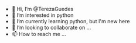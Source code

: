 - 👋 Hi, I’m @TerezaGuedes
- 👀 I’m interested in python 
- 🌱 I’m currently learning python, but I'm new here
- 💞️ I’m looking to collaborate on ...
- 📫 How to reach me ...

<!---
TerezaGuedes/TerezaGuedes is a ✨ special ✨ repository because its `README.md` (this file) appears on your GitHub profile.
You can click the Preview link to take a look at your changes.
--->
